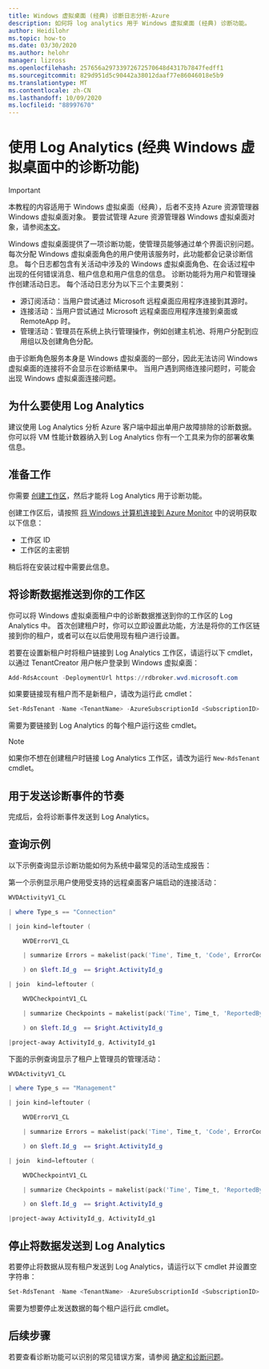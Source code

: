 ```yaml
---
title: Windows 虚拟桌面 (经典) 诊断日志分析-Azure
description: 如何将 log analytics 用于 Windows 虚拟桌面 (经典) 诊断功能。
author: Heidilohr
ms.topic: how-to
ms.date: 03/30/2020
ms.author: helohr
manager: lizross
ms.openlocfilehash: 257656a29733972672570648d4317b7847fedff1
ms.sourcegitcommit: 829d951d5c90442a38012daaf77e86046018e5b9
ms.translationtype: MT
ms.contentlocale: zh-CN
ms.lasthandoff: 10/09/2020
ms.locfileid: "88997670"
---
```

# <a name="use-log-analytics-for-the-diagnostics-feature-in-windows-virtual-desktop-classic"></a>使用 Log Analytics (经典 Windows 虚拟桌面中的诊断功能) 

>[!IMPORTANT]
>本教程的内容适用于 Windows 虚拟桌面（经典），后者不支持 Azure 资源管理器 Windows 虚拟桌面对象。 要尝试管理 Azure 资源管理器 Windows 虚拟桌面对象，请参阅[本文](../diagnostics-log-analytics.md)。

Windows 虚拟桌面提供了一项诊断功能，使管理员能够通过单个界面识别问题。 每次分配 Windows 虚拟桌面角色的用户使用该服务时，此功能都会记录诊断信息。 每个日志都包含有关活动中涉及的 Windows 虚拟桌面角色、在会话过程中出现的任何错误消息、租户信息和用户信息的信息。 诊断功能将为用户和管理操作创建活动日志。 每个活动日志分为以下三个主要类别：

- 源订阅活动：当用户尝试通过 Microsoft 远程桌面应用程序连接到其源时。
- 连接活动：当用户尝试通过 Microsoft 远程桌面应用程序连接到桌面或 RemoteApp 时。
- 管理活动：管理员在系统上执行管理操作，例如创建主机池、将用户分配到应用组以及创建角色分配。

由于诊断角色服务本身是 Windows 虚拟桌面的一部分，因此无法访问 Windows 虚拟桌面的连接将不会显示在诊断结果中。 当用户遇到网络连接问题时，可能会出现 Windows 虚拟桌面连接问题。

## <a name="why-you-should-use-log-analytics"></a>为什么要使用 Log Analytics

建议使用 Log Analytics 分析 Azure 客户端中超出单用户故障排除的诊断数据。 你可以将 VM 性能计数器纳入到 Log Analytics 你有一个工具来为你的部署收集信息。

## <a name="before-you-get-started"></a>准备工作

你需要 [创建工作区](../../azure-monitor/learn/quick-collect-windows-computer.md#create-a-workspace)，然后才能将 Log Analytics 用于诊断功能。

创建工作区后，请按照 [将 Windows 计算机连接到 Azure Monitor](../../azure-monitor/platform/log-analytics-agent.md#workspace-id-and-key) 中的说明获取以下信息：

- 工作区 ID
- 工作区的主密钥

稍后将在安装过程中需要此信息。

## <a name="push-diagnostics-data-to-your-workspace"></a>将诊断数据推送到你的工作区

你可以将 Windows 虚拟桌面租户中的诊断数据推送到你的工作区的 Log Analytics 中。 首次创建租户时，你可以立即设置此功能，方法是将你的工作区链接到你的租户，或者可以在以后使用现有租户进行设置。

若要在设置新租户时将租户链接到 Log Analytics 工作区，请运行以下 cmdlet，以通过 TenantCreator 用户帐户登录到 Windows 虚拟桌面：

```powershell
Add-RdsAccount -DeploymentUrl https://rdbroker.wvd.microsoft.com
```

如果要链接现有租户而不是新租户，请改为运行此 cmdlet：

```powershell
Set-RdsTenant -Name <TenantName> -AzureSubscriptionId <SubscriptionID> -LogAnalyticsWorkspaceId <String> -LogAnalyticsPrimaryKey <String>
```

需要为要链接到 Log Analytics 的每个租户运行这些 cmdlet。

>[!NOTE]
>如果你不想在创建租户时链接 Log Analytics 工作区，请改为运行 `New-RdsTenant` cmdlet。

## <a name="cadence-for-sending-diagnostic-events"></a>用于发送诊断事件的节奏

完成后，会将诊断事件发送到 Log Analytics。

## <a name="example-queries"></a>查询示例

以下示例查询显示诊断功能如何为系统中最常见的活动生成报告：

第一个示例显示用户使用受支持的远程桌面客户端启动的连接活动：

```powershell
WVDActivityV1_CL

| where Type_s == "Connection"

| join kind=leftouter (

    WVDErrorV1_CL

    | summarize Errors = makelist(pack('Time', Time_t, 'Code', ErrorCode_s , 'CodeSymbolic', ErrorCodeSymbolic_s, 'Message', ErrorMessage_s, 'ReportedBy', ReportedBy_s , 'Internal', ErrorInternal_s )) by ActivityId_g

    ) on $left.Id_g  == $right.ActivityId_g 

| join  kind=leftouter (

    WVDCheckpointV1_CL

    | summarize Checkpoints = makelist(pack('Time', Time_t, 'ReportedBy', ReportedBy_s, 'Name', Name_s, 'Parameters', Parameters_s) ) by ActivityId_g

    ) on $left.Id_g  == $right.ActivityId_g

|project-away ActivityId_g, ActivityId_g1
```

下面的示例查询显示了租户上管理员的管理活动：

```powershell
WVDActivityV1_CL

| where Type_s == "Management"

| join kind=leftouter (

    WVDErrorV1_CL

    | summarize Errors = makelist(pack('Time', Time_t, 'Code', ErrorCode_s , 'CodeSymbolic', ErrorCodeSymbolic_s, 'Message', ErrorMessage_s, 'ReportedBy', ReportedBy_s , 'Internal', ErrorInternal_s )) by ActivityId_g

    ) on $left.Id_g  == $right.ActivityId_g 

| join  kind=leftouter (

    WVDCheckpointV1_CL

    | summarize Checkpoints = makelist(pack('Time', Time_t, 'ReportedBy', ReportedBy_s, 'Name', Name_s, 'Parameters', Parameters_s) ) by ActivityId_g

    ) on $left.Id_g  == $right.ActivityId_g

|project-away ActivityId_g, ActivityId_g1
```

## <a name="stop-sending-data-to-log-analytics"></a>停止将数据发送到 Log Analytics

若要停止将数据从现有租户发送到 Log Analytics，请运行以下 cmdlet 并设置空字符串：

```powershell
Set-RdsTenant -Name <TenantName> -AzureSubscriptionId <SubscriptionID> -LogAnalyticsWorkspaceId <String> -LogAnalyticsPrimaryKey <String>
```

需要为想要停止发送数据的每个租户运行此 cmdlet。

## <a name="next-steps"></a>后续步骤

若要查看诊断功能可以识别的常见错误方案，请参阅 [确定和诊断问题](diagnostics-role-service-2019.md#common-error-scenarios)。
